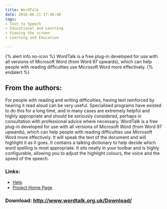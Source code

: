 ```yaml
---
title: WordTalk
date: 2016-06-21 17:46:46
tags: 
- Text to Speech
- Educational and Learning
- Viewing the screen
- Learning and Education

---
```


{% alert info no-icon %}
WordTalk is a free plug-in developed for use with all versions of Microsoft Word (from Word 97 upwards), which can help people with reading difficulties use Microsoft Word more effectively.
{% endalert %}

<!-- more -->

From the authors:
-----------------

 For people with reading and writing difficulties, having text reinforced by hearing it read aloud can be very useful. Specialised programs have existed to do this for a long time, and in many cases are extremely helpful and highly appropriate and should be seriously considered, perhaps in consultation with professional advice where necessary. WordTalk is a free plug-in developed for use with all versions of Microsoft Word (from Word 97 upwards), which can help people with reading difficulties use Microsoft Word more effectively. It will speak the text of the document and will highlight it as it goes. It contains a talking dictionary to help decide which word spelling is most appropriate. It sits neatly in your toolbar and is highly configurable, allowing you to adjust the highlight colours, the voice and the speed of the speech.

  

### Links:
- <a href="http://callcentre.education.ed.ac.uk/wordtalk/html/faq.html">Help</a>
- <a href="http://www.wordtalk.org.uk/">Project Home Page</a>

### Download: http://www.wordtalk.org.uk/Download/ 